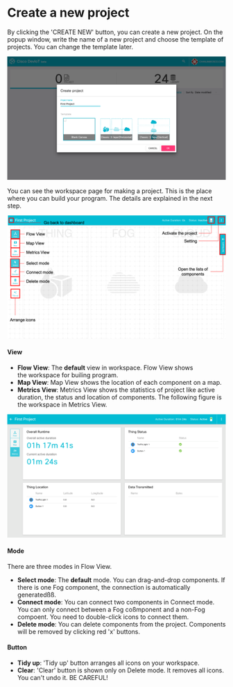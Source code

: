 # Create a new project
By clicking the 'CREATE NEW' button, you can create a new project.
On the popup window, write the name of a new project and choose the template of projects. You can change the template later.

![Figure](assets/images/3-1-create-project.png)

You can see the workspace page for making a project. This is the place where you can build your program. The details are explained in the next step.

![Figure](assets/images/3-2-workspace.png)

#### View
* **Flow View**: The **default** view in workspace. Flow View shows the workspace for builing program.
* **Map View**: Map View shows the location of each component on a map.
* **Metrics View**: Metrics View shows the statistics of project like active duration, the status and location of components. The following figure is the workspace in Metrics View.


![Figure](assets/images/3-3-metrics.png)

#### Mode

There are three modes in Flow View.
* **Select mode**: The **default** mode. You can drag-and-drop components. If there is one Fog component, the connection is automatically generatedßß.
* **Connect mode**: You can connect two components in Connect mode. You can only connect between a Fog coßmponent and a non-Fog compoent. You need to double-click icons to connect them.
* **Delete mode**: You can delete components from the project. Components will be removed by clicking red 'x' buttons.

#### Button

* **Tidy up**: 'Tidy up' button arranges all icons on your workspace.
* **Clear**: 'Clear' button is shown only on Delete mode. It removes all icons. You can't undo it. BE CAREFUL!